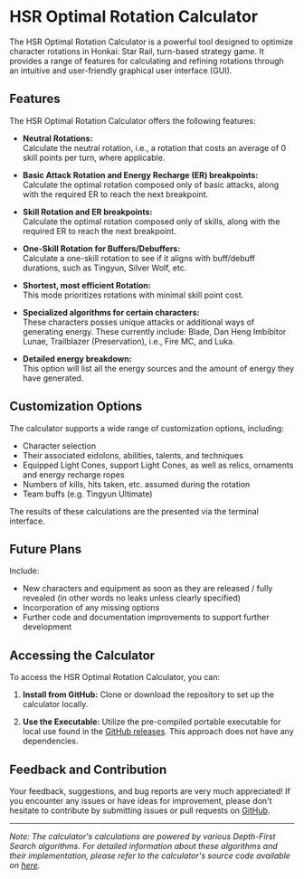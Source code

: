 # HSR Optimal Rotation Calculator

The HSR Optimal Rotation Calculator is a powerful tool designed to optimize character rotations in Honkai: Star Rail, turn-based strategy game. It provides a range of features for calculating and refining rotations through an intuitive and user-friendly graphical user interface (GUI).

## Features

The HSR Optimal Rotation Calculator offers the following features:

- **Neutral Rotations:**\
Calculate the neutral rotation, i.e., a rotation that costs an average of 0 skill points per turn, where applicable.

- **Basic Attack Rotation and Energy Recharge (ER) breakpoints:**\
Calculate the optimal rotation composed only of basic attacks, along with the required ER to reach the next breakpoint.

- **Skill Rotation and ER breakpoints:**\
Calculate the optimal rotation composed only of skills, along with the required ER to reach the next breakpoint.

- **One-Skill Rotation for Buffers/Debuffers:**\
Calculate a one-skill rotation to see if it aligns with buff/debuff durations, such as Tingyun, Silver Wolf, etc.

- **Shortest, most efficient Rotation:**\
This mode prioritizes rotations with minimal skill point cost.

- **Specialized algorithms for certain characters:**\
These characters posses unique attacks or additional ways of generating energy. These currently include: Blade, Dan Heng Imbibitor Lunae, Trailblazer (Preservation), i.e., Fire MC, and Luka.

- **Detailed energy breakdown:**\
This option will list all the energy sources and the amount of energy they have generated. 

## Customization Options

The calculator supports a wide range of customization options, including:

- Character selection
- Their associated eidolons, abilities, talents, and techniques
- Equipped Light Cones, support Light Cones, as well as relics, ornaments and energy recharge ropes
- Numbers of kills, hits taken, etc. assumed during the rotation
- Team buffs (e.g. Tingyun Ultimate)

The results of these calculations are the presented via the terminal interface.

## Future Plans

Include:

- New characters and equipment as soon as they are released / fully revealed (in other words no leaks unless clearly specified)
- Incorporation of any missing options
- Further code and documentation improvements to support further development

## Accessing the Calculator

To access the HSR Optimal Rotation Calculator, you can:

1. **Install from GitHub:** Clone or download the repository to set up the calculator locally.

2. **Use the Executable:** Utilize the pre-compiled portable executable for local use found in the [GitHub releases](https://github.com/djordje-kalojevic/HSR-Optimal-Rotation-Calculator/releases). This approach does not have any dependencies.

## Feedback and Contribution

Your feedback, suggestions, and bug reports are very much appreciated! If you encounter any issues or have ideas for improvement, please don't hesitate to contribute by submitting issues or pull requests on [GitHub](https://github.com/djordje-kalojevic/HSR-Optimal-Rotation-Calculator/issues).

---

*Note: The calculator's calculations are powered by various Depth-First Search algorithms. For detailed information about these algorithms and their implementation, please refer to the calculator's source code available on [here](https://github.com/djordje-kalojevic/HSR-Optimal-Rotation-Calculator/tree/master/calculation_scripts/character_algorithms).*